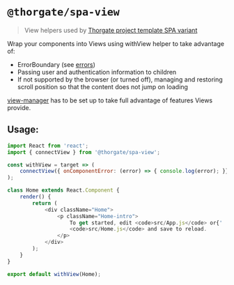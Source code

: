 # `@thorgate/spa-view`

> View helpers used by [Thorgate project template SPA variant](https://gitlab.com/thorgate-public/django-project-template/tree/spa)

Wrap your components into Views using withView helper to take advantage of:
* ErrorBoundary (see [errors](https://github.com/thorgate/tg-spa-utils/tree/master/packages/errors/README.md))
* Passing user and authentication information to children
* If not supported by the browser (or turned off), managing and restoring scroll position so
  that the content does not jump on loading

[view-manager](https://github.com/thorgate/tg-spa-utils/tree/master/packages/view-manager/README.md) has to be set up to take full advantage of features Views provide.

## Usage:

```js
import React from 'react';
import { connectView } from '@thorgate/spa-view';

const withView = target => (
    connectView({ onComponentError: (error) => { console.log(error); }})(target)
);

class Home extends React.Component {
    render() {
        return (
            <div className="Home">
                <p className="Home-intro">
                    To get started, edit <code>src/App.js</code> or{' '}
                    <code>src/Home.js</code> and save to reload.
                </p>
            </div>
        );
    }
}

export default withView(Home);
```
